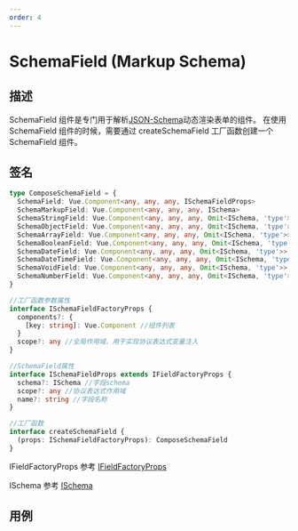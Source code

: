 ```yaml
---
order: 4
---
```


# SchemaField (Markup Schema)

## 描述

SchemaField 组件是专门用于解析[JSON-Schema](/api/shared/schema)动态渲染表单的组件。
在使用 SchemaField 组件的时候，需要通过 createSchemaField 工厂函数创建一个 SchemaField 组件。

## 签名

```ts
type ComposeSchemaField = {
  SchemaField: Vue.Component<any, any, any, ISchemaFieldProps>
  SchemaMarkupField: Vue.Component<any, any, any, ISchema>
  SchemaStringField: Vue.Component<any, any, any, Omit<ISchema, 'type'>>
  SchemaObjectField: Vue.Component<any, any, any, Omit<ISchema, 'type'>>
  SchemaArrayField: Vue.Component<any, any, any, Omit<ISchema, 'type'>>
  SchemaBooleanField: Vue.Component<any, any, any, Omit<ISchema, 'type'>>
  SchemaDateField: Vue.Component<any, any, any, Omit<ISchema, 'type'>>
  SchemaDateTimeField: Vue.Component<any, any, any, Omit<ISchema, 'type'>>
  SchemaVoidField: Vue.Component<any, any, any, Omit<ISchema, 'type'>>
  SchemaNumberField: Vue.Component<any, any, any, Omit<ISchema, 'type'>>
}

//工厂函数参数属性
interface ISchemaFieldFactoryProps {
  components?: {
    [key: string]: Vue.Component //组件列表
  }
  scope?: any //全局作用域，用于实现协议表达式变量注入
}

//SchemaField属性
interface ISchemaFieldProps extends IFieldFactoryProps {
  schema?: ISchema //字段schema
  scope?: any //协议表达式作用域
  name?: string //字段名称
}

//工厂函数
interface createSchemaField {
  (props: ISchemaFieldFactoryProps): ComposeSchemaField
}
```

IFieldFactoryProps 参考 [IFieldFactoryProps](https://core.formilyjs.org/api/models/form#ifieldfactoryprops)

ISchema 参考 [ISchema](/api/shared/schema#ischema)

## 用例

<dumi-previewer demoPath="api/components/schema-field" />
